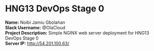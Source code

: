 # HNG13 DevOps Stage 0

**Name:** Noibi Jamiu Gbolahan  
**Slack Username:** @OlaCloud  
**Project Description:** Simple NGINX web server deployment for HNG13 DevOps Stage 0  
**Server IP:** http://54.201.100.63/
